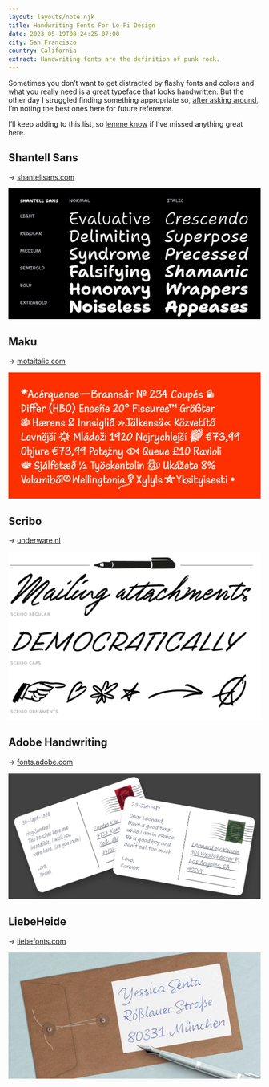 ```yaml
---
layout: layouts/note.njk
title: Handwriting Fonts For Lo-Fi Design
date: 2023-05-19T08:24:25-07:00
city: San Francisco
country: California
extract: Handwriting fonts are the definition of punk rock.
---
```


Sometimes you don’t want to get distracted by flashy fonts and colors and what you really need is a great typeface that looks handwritten. But the other day I struggled finding something appropriate so, [after asking around](https://sfba.social/@fonts/110385024562097910), I’m noting the best ones here for future reference.

I’ll keep adding to this list, so [lemme know](mailto:robinjrendle@gmail.com) if I’ve missed anything great here.

## Shantell Sans

→ [shantellsans.com](https://shantellsans.com/)

![The Shantell Sans type specimen](/images/shantell-sans.webp)

## Maku

→ [motaitalic.com](https://motaitalic.com/product/maku/)

![The Maku typeface](/images/maku.webp)

## Scribo

→ [underware.nl](https://www.underware.nl/fonts/scribo/)

![The Scribo typeface](/images/scribo.webp)

## Adobe Handwriting

→ [fonts.adobe.com](https://fonts.adobe.com/fonts/adobe-handwriting)

![Adobe handwriting typeface](/images/adobe-handwriting.webp)

## LiebeHeide

→ [liebefonts.com](https://liebefonts.com/fonts/liebeheide)

![LiebeHeide typeface](/images/liebeheide.webp)
